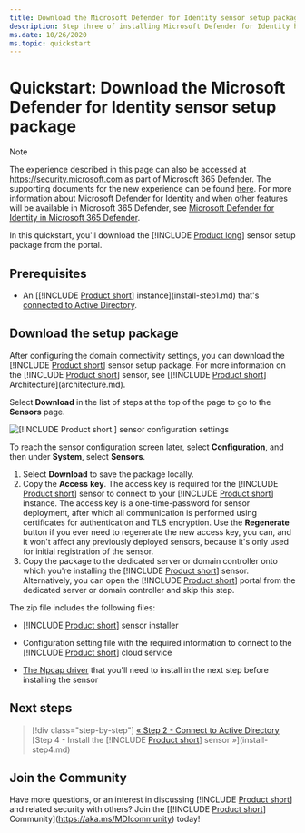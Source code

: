```yaml
---
title: Download the Microsoft Defender for Identity sensor setup package quickstart
description: Step three of installing Microsoft Defender for Identity helps you download the Defender for Identity sensor setup package.
ms.date: 10/26/2020
ms.topic: quickstart
---
```


# Quickstart: Download the Microsoft Defender for Identity sensor setup package

> [!NOTE]
> The experience described in this page can also be accessed at <https://security.microsoft.com> as part of Microsoft 365 Defender. The supporting documents for the new experience can be found [here](/microsoft-365/security/defender-identity/sensor-health#add-a-sensor). For more information about Microsoft Defender for Identity and when other features will be available in Microsoft 365 Defender, see [Microsoft Defender for Identity in Microsoft 365 Defender](defender-for-identity-in-microsoft-365-defender.md).

In this quickstart, you'll download the [!INCLUDE [Product long](includes/product-long.md)] sensor setup package from the portal.

## Prerequisites

- An [[!INCLUDE [Product short](includes/product-short.md)] instance](install-step1.md) that's [connected to Active Directory](install-step2.md).

## Download the setup package

After configuring the domain connectivity settings, you can download the [!INCLUDE [Product short](includes/product-short.md)] sensor setup package. For more information on the [!INCLUDE [Product short](includes/product-short.md)] sensor, see [[!INCLUDE [Product short](includes/product-short.md)] Architecture](architecture.md).

Select **Download** in the list of steps at the top of the page to go to the **Sensors** page.

![[!INCLUDE [Product short.](includes/product-short.md)] sensor configuration settings](media/sensor-config.png)

To reach the sensor configuration screen later, select **Configuration**, and then under **System**, select **Sensors**.  

1. Select **Download** to save the package locally.
1. Copy the **Access** **key**. The access key is required for the [!INCLUDE [Product short](includes/product-short.md)] sensor to connect to your [!INCLUDE [Product short](includes/product-short.md)] instance. The access key is a one-time-password for sensor deployment, after which all communication is performed using certificates for authentication and TLS encryption. Use the **Regenerate** button if you ever need to regenerate the new access key, you can, and it won't affect any previously deployed sensors, because it's only used for initial registration of the sensor.
1. Copy the package to the dedicated server or domain controller onto which you're installing the [!INCLUDE [Product short](includes/product-short.md)] sensor. Alternatively, you can open the [!INCLUDE [Product short](includes/product-short.md)] portal from the dedicated server or domain controller and skip this step.

The zip file includes the following files:

- [!INCLUDE [Product short](includes/product-short.md)] sensor installer

- Configuration setting file with the required information to connect to the [!INCLUDE [Product short](includes/product-short.md)] cloud service

- [The Npcap driver](/defender-for-identity/technical-faq#winpcap-and-npcap-drivers) that you'll need to install in the next step before installing the sensor

## Next steps

> [!div class="step-by-step"]
> [« Step 2 - Connect to Active Directory](install-step2.md)
> [Step 4 - Install the [!INCLUDE [Product short](includes/product-short.md)] sensor »](install-step4.md)

## Join the Community

Have more questions, or an interest in discussing [!INCLUDE [Product short](includes/product-short.md)] and related security with others? Join the [[!INCLUDE [Product short](includes/product-short.md)] Community](<https://aka.ms/MDIcommunity>) today!
